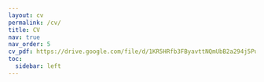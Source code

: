 ```yaml
---
layout: cv
permalink: /cv/
title: CV
nav: true
nav_order: 5
cv_pdf: https://drive.google.com/file/d/1KR5HRfb3FByavttNQmUbB2a294j5Puim/view?usp=sharing # you can also use external links here
toc:
  sidebar: left
---
```

